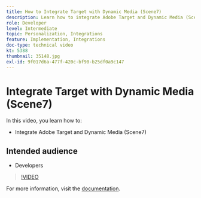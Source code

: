 ```yaml
---
title: How to Integrate Target with Dynamic Media (Scene7)
description: Learn how to integrate Adobe Target and Dynamic Media (Scene7).
role: Developer
level: Intermediate
topic: Personalization, Integrations
feature: Implementation, Integrations
doc-type: technical video
kt: 5388
thumbnail: 35148.jpg
exl-id: 9f017d6a-477f-420c-bf90-b25df0a9c147
---
```

# Integrate Target with Dynamic Media (Scene7)

In this video, you learn how to:

* Integrate Adobe Target and Dynamic Media (Scene7)

## Intended audience

* Developers

>[!VIDEO](https://video.tv.adobe.com/v/35148/?quality=12)

For more information, visit the [documentation](https://experienceleague.adobe.com/docs/target/using/administer/scene7-settings.html?lang=en).
